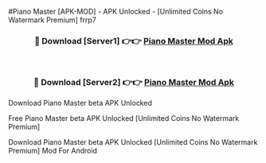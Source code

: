 #Piano Master [APK-MOD] - APK Unlocked - [Unlimited Coins No Watermark Premium] frrp7



<div align="center">

<h3>🔴 Download [Server1] 👉👉 <a href="https://momento.my/?title=Piano_Master">Piano Master Mod Apk</a></h3><br>

<h3>🔴 Download [Server2] 👉👉 <a href="https://momento.my/?title=Piano_Master">Piano Master Mod Apk</a></h3>
</div>



Download Piano Master beta APK Unlocked

Free Piano Master beta APK Unlocked [Unlimited Coins No Watermark Premium]

Download Piano Master beta APK Unlocked [Unlimited Coins No Watermark Premium] Mod For Android
